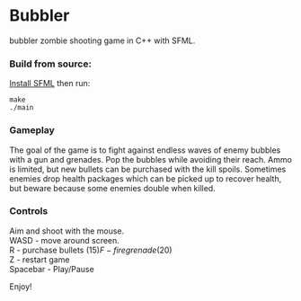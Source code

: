 # Bubbler

bubbler zombie shooting game in C++ with SFML.

### Build from source:

[Install SFML](https://www.sfml-dev.org/download.php) then run:

```
make
./main
```

### Gameplay

The goal of the game is to fight against endless waves of enemy bubbles with a gun and grenades.
Pop the bubbles while avoiding their reach. Ammo is limited, but new bullets can be purchased with the kill spoils.
Sometimes enemies drop health packages which can be picked up to recover health, but beware
because some enemies double when killed.

### Controls

Aim and shoot with the mouse.  
WASD - move around screen.  
R - purchase bullets ($15)  
F - fire grenade ($20)  
Z - restart game  
Spacebar - Play/Pause  

Enjoy!
